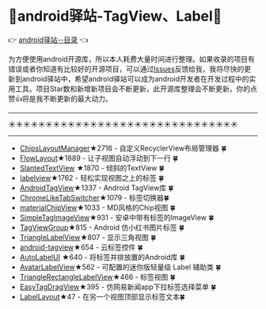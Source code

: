 # :running:android驿站-TagView、Label:running:
:point_right: [android驿站--目录](https://github.com/enChenging/android_posthouse) :point_left: 

为方便使用android开源库，所以本人耗费大量时间进行整理。如果收录的项目有错误或者你知道有比较好的开源项目，可以通过[Issues](https://github.com/enChenging/android_posthouse/issues)反馈给我，我将尽快的更新到android驿站中，希望android驿站可以成为android开发者在开发过程中的实用工具。项目Star数和新增新项目会不断更新，此开源库整理会不断更新，你的点赞:+1:将是我不断更新的最大动力。

<HR style="FILTER: progid:DXImageTransform.Microsoft.Shadow(color:#987cb9,direction:145,strength:15)" width="100%" color=#987cb9 SIZE=1>

:sunny::sunny::sunny::sunny::sunny::sunny::sunny::sunny::sunny::sunny::sunny::sunny::sunny::sunny::sunny::sunny::sunny::sunny::sunny::sunny::sunny::sunny::sunny::sunny::sunny::sunny::sunny::sunny::sunny::sunny::sunny:
<HR style="FILTER: progid:DXImageTransform.Microsoft.Shadow(color:#987cb9,direction:145,strength:15)" width="100%" color=#987cb9 SIZE=1>



- [ChipsLayoutManager](https://github.com/BelooS/ChipsLayoutManager)★2716 - 自定义RecyclerView布局管理器  :four_leaf_clover:
- [FlowLayout](https://github.com/nex3z/FlowLayout)★1889 - 让子视图自动浮动到下一行 :four_leaf_clover:
- [SlantedTextView](https://github.com/HeZaiJin/SlantedTextView) ★1870 - 倾斜的TextView :four_leaf_clover:
- [labelview](https://github.com/linger1216/labelview)★1762 - 轻松实现视图之上的标签 :four_leaf_clover:
- [AndroidTagView](https://github.com/whilu/AndroidTagView)★1337 - Android TagView库 :four_leaf_clover:
- [ChromeLikeTabSwitcher](https://github.com/michael-rapp/ChromeLikeTabSwitcher)★1079 - 标签切换器:four_leaf_clover:
- [materialChipView](https://github.com/robertlevonyan/materialChipView)★1033 - MD风格的Chip视图 :four_leaf_clover:
- [SimpleTagImageView](https://github.com/wujingchao/SimpleTagImageView)★931 - 安卓中带有标签的ImageView :four_leaf_clover:
- [TagViewGroup](https://github.com/shellljx/TagViewGroup)★815 - Android 仿小红书图片标签 :four_leaf_clover:
- [TriangleLabelView](https://github.com/shts/TriangleLabelView)★807 - 显示三角视图  :four_leaf_clover:
- [android-tagview](https://github.com/kaedea/android-tagview)★654 - 云标签控件 :four_leaf_clover:
- [AutoLabelUI](https://github.com/DavidPizarro/AutoLabelUI) ★640 - 将标签并排放置的Android库 :four_leaf_clover:
- [AvatarLabelView](https://github.com/yanbober/AvatarLabelView)★562 - 可配置的迷你版轻量级 Label 辅助类 :four_leaf_clover:
- [TriangleRectangleLabelView](https://github.com/Frank-Zhu/TriangleRectangleLabelView)★466 - 标签视图 :four_leaf_clover:
- [EasyTagDragView](https://github.com/wenhuaijun/EasyTagDragView)★395 - 仿网易新闻app下拉标签选择菜单 :four_leaf_clover:
- [LabelLayout](https://github.com/luxiliu/LabelLayout)★47 - 在另一个视图顶部显示标签文本:four_leaf_clover:




       
